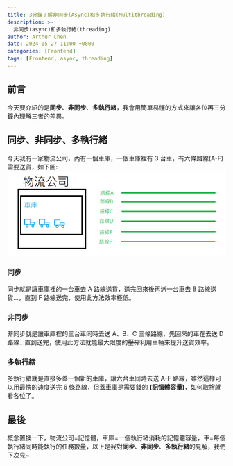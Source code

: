 ```yaml
---
title: 3分鐘了解非同步(Async)和多執行緒(Multithreading)
description: >-
  非同步(async)和多執行緒(threading)
author: Arthur Chen
date: 2024-05-27 11:00 +0800
categories: [Frontend]
tags: [Frontend, async, threading]
---
```


## 前言

今天要介紹的是**同步**、**非同步**、**多執行緒**，我會用簡單易懂的方式來讓各位再三分鐘內理解三者的差異。

## 同步、非同步、多執行緒

今天我有一家物流公司，內有一個車庫，一個車庫裡有 3 台車，有六條路線(A-F)需要送貨，如下圖:
![Alt](assets/img/post-img/async-and-threading-1.png)

### 同步

同步就是讓車庫裡的一台車去 A 路線送貨，送完回來後再派一台車去 B 路線送貨...，直到 F 路線送完，使用此方法效率極低。

### 非同步

非同步就是讓車庫裡的三台車同時去送 A、B、C 三條路線，先回來的車在去送 D 路線...直到送完，使用此方法就能最大限度的~~壓榨~~利用車輛來提升送貨效率。

### 多執行緒

多執行緒就是直接多蓋一個新的車庫，讓六台車同時去送 A-F 路線，雖然這樣可以用最快的速度送完 6 條路線，但蓋車庫是需要錢的 **(記憶體容量)**，如何取捨就看各位了。

## 最後

概念置換一下，物流公司=記憶體，車庫=一個執行緒消耗的記憶體容量，車=每個執行緒同時能執行的任務數量，以上是我對**同步**、**非同步**、**多執行緒**的見解，我們下次見~
